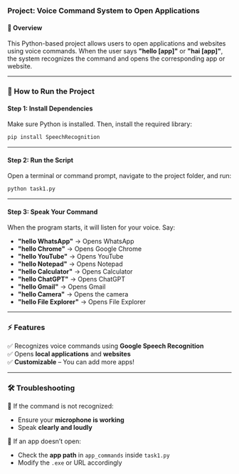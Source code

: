 ### **Project: Voice Command System to Open Applications**  

#### **📌 Overview**  
This Python-based project allows users to open applications and websites using voice commands. When the user says **"hello [app]"** or **"hai [app]"**, the system recognizes the command and opens the corresponding app or website.

---

### **🚀 How to Run the Project**  

#### **Step 1: Install Dependencies**  
Make sure Python is installed. Then, install the required library:  
```sh
pip install SpeechRecognition
```

---

#### **Step 2: Run the Script**  
Open a terminal or command prompt, navigate to the project folder, and run:  
```sh
python task1.py
```

---

#### **Step 3: Speak Your Command**  
When the program starts, it will listen for your voice. Say:  
- **"hello WhatsApp"** → Opens WhatsApp  
- **"hello Chrome"** → Opens Google Chrome  
- **"hello YouTube"** → Opens YouTube  
- **"hello Notepad"** → Opens Notepad  
- **"hello Calculator"** → Opens Calculator  
- **"hello ChatGPT"** → Opens ChatGPT  
- **"hello Gmail"** → Opens Gmail  
- **"hello Camera"** → Opens the camera  
- **"hello File Explorer"** → Opens File Explorer  

---

### **⚡ Features**  
✅ Recognizes voice commands using **Google Speech Recognition**  
✅ Opens **local applications** and **websites**  
✅ **Customizable** – You can add more apps!  

---

### **🛠️ Troubleshooting**  
🔹 If the command is not recognized:  
- Ensure your **microphone is working**  
- Speak **clearly and loudly**  

🔹 If an app doesn’t open:  
- Check the **app path** in `app_commands` inside `task1.py`  
- Modify the `.exe` or URL accordingly  

